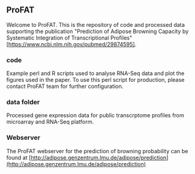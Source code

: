 ## ProFAT
Welcome to ProFAT. This is the repository of code and processed data supporting the publication "Prediction of Adipose Browning Capacity by Systematic Integration of Transcriptional Profiles" [https://www.ncbi.nlm.nih.gov/pubmed/29874595].

### code
Example perl and R scripts used to analyse RNA-Seq data and plot the figures used in the paper. To use this perl script for production, please contact ProFAT team 
for further configuration.

### data folder
Processed gene expression data for public transcrptome profiles from microarray and RNA-Seq platform.

### Webserver
The ProFAT webserver for the prediction of browning probability can be found at 
[http://adipose.genzentrum.lmu.de/adipose/prediction](http://adipose.genzentrum.lmu.de/adipose/prediction)
